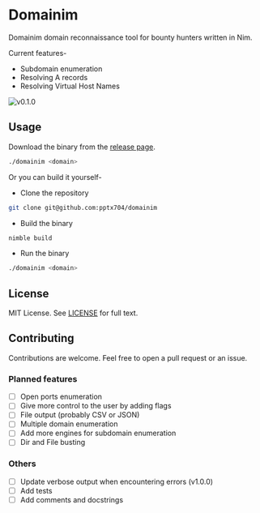 # Domainim
Domainim domain reconnaissance tool for bounty hunters written in Nim.

Current features-
- Subdomain enumeration
- Resolving A records
- Resolving Virtual Host Names

![v0.1.0](https://i.postimg.cc/rFFhvm5L/image.png)

## Usage

Download the binary from the [release page](https://github.com/pptx704/domainim/releases).

```bash
./domainim <domain>
```

Or you can build it yourself-
- Clone the repository
```bash
git clone git@github.com:pptx704/domainim
```
- Build the binary
```bash
nimble build
```
- Run the binary
```bash
./domainim <domain>
```

## License
MIT License. See [LICENSE](LICENSE) for full text.

## Contributing
Contributions are welcome. Feel free to open a pull request or an issue.

### Planned features
- [ ] Open ports enumeration
- [ ] Give more control to the user by adding flags
- [ ] File output (probably CSV or JSON)
- [ ] Multiple domain enumeration
- [ ] Add more engines for subdomain enumeration
- [ ] Dir and File busting

### Others
- [ ] Update verbose output when encountering errors (v1.0.0)
- [ ] Add tests
- [ ] Add comments and docstrings